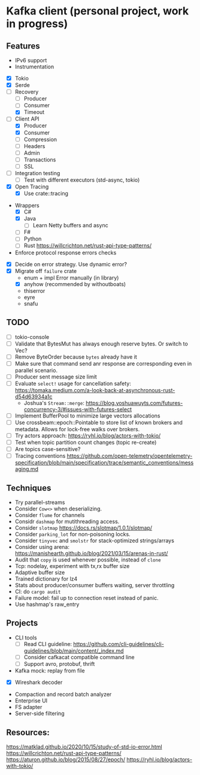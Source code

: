 # Kafka client (personal project, work in progress) 

## Features
* IPv6 support
* Instrumentation

- [x] Tokio
- [x] Serde
- [ ] Recovery
  - [ ] Producer
  - [ ] Consumer
  - [X] Timeout
- [ ] Client API
  - [x] Producer
  - [x] Consumer
  - [ ] Compression
  - [ ] Headers
  - [ ] Admin
  - [ ] Transactions
  - [ ] SSL
- [ ] Integration testing
    - [ ] Test with different executors (std-async, tokio)
- [x] Open Tracing
    - [x] Use crate::tracing
* Wrappers
    - [x] C#
    - [x] Java
        - [ ] Learn Netty buffers and async
    - [ ] F#
    - [ ] Python
    - [ ] Rust https://willcrichton.net/rust-api-type-patterns/
* Enforce protocol response errors checks
- [x] Decide on error strategy. Use dynamic error?
- [x] Migrate off `failure` crate
    * enum + impl Error manually (in library)
    - [x] anyhow (recommended by withoutboats)
    * thiserror
    * eyre
    * snafu

## TODO
- [ ] tokio-console
- [ ] Validate that BytesMut has always enough reserve bytes. Or switch to Vec?
- [ ] Remove ByteOrder because `bytes` already have it  
- [ ] Make sure that command send anr response are corresponding even in parallel scenario.
- [ ] Producer sent message size limit
- [ ] Evaluate `select!` usage for cancellation safety: https://tomaka.medium.com/a-look-back-at-asynchronous-rust-d54d63934a1c
  - Joshua's `Stream::merge`: https://blog.yoshuawuyts.com/futures-concurrency-3/#issues-with-futures-select 
- [ ] Implement BufferPool to minimize large vectors allocations  
- [ ] Use crossbeam::epoch::Pointable to store list of known brokers and metadata. Allows for lock-free walks over brokers.
- [ ] Try actors approach: https://ryhl.io/blog/actors-with-tokio/
- [ ] Test when topic partition count changes (topic re-create)
- [ ] Are topics case-sensitive?
- [ ] Tracing conventions https://github.com/open-telemetry/opentelemetry-specification/blob/main/specification/trace/semantic_conventions/messaging.md

## Techniques
* Try parallel-streams
* Consider `Cow<>` when deserializing.
* Consider `flume` for channels
* Considr `dashmap` for mutithreading access.
* Consider `slotmap` https://docs.rs/slotmap/1.0.1/slotmap/
* Consider `parking_lot` for non-poisoning locks.
* Consider `tinyvec` and `smolstr` for stack-optimized strings/arrays
* Consider using arena: https://manishearth.github.io/blog/2021/03/15/arenas-in-rust/  
* Audit that `copy` is used whenever possible, instead of `clone`
* Tcp: nodelay, experiment with tx,rx buffer size
* Adaptive buffer size
* Trained dictionary for lz4
* Stats about producer/consumer buffers waiting, server throttling
* CI: do `cargo audit`
* Failure model: fail up to connection reset instead of panic.
* Use hashmap's raw_entry

## Projects
* CLI tools
  - [ ] Read CLI guideline: https://github.com/cli-guidelines/cli-guidelines/blob/main/content/_index.md
  - [ ] Consider cafkacat compatible command line
  - [ ] Support avro, protobuf, thrift
* Kafka mock: replay from file
- [x] Wireshark decoder
* Compaction and record batch analyzer
* Enterprise UI
* FS adapter
* Server-side filtering

## Resources:
https://matklad.github.io/2020/10/15/study-of-std-io-error.html
https://willcrichton.net/rust-api-type-patterns/
https://aturon.github.io/blog/2015/08/27/epoch/
https://ryhl.io/blog/actors-with-tokio/